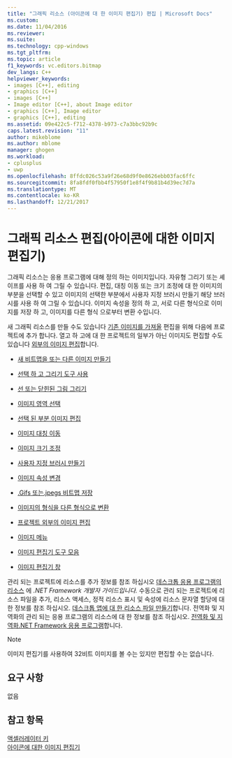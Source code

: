 ```yaml
---
title: "그래픽 리소스 (아이콘에 대 한 이미지 편집기) 편집 | Microsoft Docs"
ms.custom: 
ms.date: 11/04/2016
ms.reviewer: 
ms.suite: 
ms.technology: cpp-windows
ms.tgt_pltfrm: 
ms.topic: article
f1_keywords: vc.editors.bitmap
dev_langs: C++
helpviewer_keywords:
- images [C++], editing
- graphics [C++]
- images [C++]
- Image editor [C++], about Image editor
- graphics [C++], Image editor
- graphics [C++], editing
ms.assetid: 09e422c5-f712-4378-b973-c7a3bbc92b9c
caps.latest.revision: "11"
author: mikeblome
ms.author: mblome
manager: ghogen
ms.workload:
- cplusplus
- uwp
ms.openlocfilehash: 8ffdc026c53a9f26e68d9f0e8626ebb03fac6ffc
ms.sourcegitcommit: 8fa8fdf0fbb4f57950f1e8f4f9b81b4d39ec7d7a
ms.translationtype: MT
ms.contentlocale: ko-KR
ms.lasthandoff: 12/21/2017
---
```

# <a name="editing-graphical-resources-image-editor-for-icons"></a>그래픽 리소스 편집(아이콘에 대한 이미지 편집기)
그래픽 리소스는 응용 프로그램에 대해 정의 하는 이미지입니다. 자유형 그리기 또는 셰이프를 사용 하 여 그릴 수 있습니다. 편집, 대칭 이동 또는 크기 조정에 대 한 이미지의 부분을 선택할 수 있고 이미지의 선택한 부분에서 사용자 지정 브러시 만들기 해당 브러시를 사용 하 여 그릴 수 있습니다. 이미지 속성을 정의 하 고, 서로 다른 형식으로 이미지를 저장 하 고, 이미지를 다른 형식 으로부터 변환 수입니다.  
  
 새 그래픽 리소스를 만들 수도 있습니다 [기존 이미지를 가져올](../windows/how-to-import-and-export-resources.md) 편집을 위해 다음에 프로젝트에 추가 합니다. 열고 하 고에 대 한 프로젝트의 일부가 아닌 이미지도 편집할 수도 있습니다 [외부의 이미지 편집](../windows/editing-an-image-outside-of-a-project-image-editor-for-icons.md)합니다.  
  
-   [새 비트맵을 또는 다른 이미지 만들기](../windows/creating-an-icon-or-other-image-image-editor-for-icons.md)  
  
-   [선택 하 고 그리기 도구 사용](using-a-drawing-tool-image-editor-for-icons.md)  
  
-   [선 또는 닫힌된 그림 그리기](../windows/drawing-lines-or-closed-figures-image-editor-for-icons.md)  
  
-   [이미지 영역 선택](../windows/selecting-an-area-of-an-image-image-editor-for-icons.md)  
  
-   [선택 된 부분 이미지 편집](../windows/editing-parts-of-an-image-image-editor-for-icons.md)  
  
-   [이미지 대칭 이동](../windows/flipping-an-image-image-editor-for-icons.md)  
  
-   [이미지 크기 조정](../windows/resizing-an-image-image-editor-for-icons.md)  
  
-   [사용자 지정 브러시 만들기](../windows/creating-a-custom-brush-image-editor-for-icons.md)  
  
-   [이미지 속성 변경](changing-image-properties-image-editor-for-icons.md)  
  
-   [.Gifs 또는.jpegs 비트맵 저장](../windows/saving-bitmaps-as-gifs-or-jpegs-image-editor-for-icons.md)  
  
-   [이미지의 형식을 다른 형식으로 변환](../windows/converting-an-image-from-one-format-to-another-image-editor-for-icons.md)  
  
-   [프로젝트 외부의 이미지 편집](../windows/editing-an-image-outside-of-a-project-image-editor-for-icons.md)  
  
-   [이미지 메뉴](../windows/image-menu-image-editor-for-icons.md)  
  
-   [이미지 편집기 도구 모음](../windows/toolbar-image-editor-for-icons.md)  
  
-   [이미지 편집기 창](../windows/window-panes-image-editor-for-icons.md)  
  
 관리 되는 프로젝트에 리소스를 추가 정보를 참조 하십시오 [데스크톱 응용 프로그램의 리소스](/dotnet/framework/resources/index) 에 *.NET Framework 개발자 가이드입니다.* 수동으로 관리 되는 프로젝트에 리소스 파일을 추가, 리소스 액세스, 정적 리소스 표시 및 속성에 리소스 문자열 할당에 대 한 정보를 참조 하십시오. [데스크톱 앱에 대 한 리소스 파일 만들기](/dotnet/framework/resources/creating-resource-files-for-desktop-apps)합니다. 전역화 및 지역화의 관리 되는 응용 프로그램의 리소스에 대 한 정보를 참조 하십시오. [전역화 및 지역화.NET Framework 응용 프로그램](/dotnet/standard/globalization-localization/index)합니다.  
  
> [!NOTE]
>  이미지 편집기를 사용하여 32비트 이미지를 볼 수는 있지만 편집할 수는 없습니다.  
  
## <a name="requirements"></a>요구 사항  
 없음  
  
## <a name="see-also"></a>참고 항목  
 [액셀러레이터 키](../windows/accelerator-keys-image-editor-for-icons.md)   
 [아이콘에 대한 이미지 편집기](../windows/image-editor-for-icons.md)   

